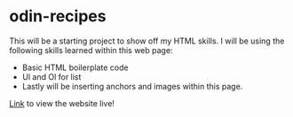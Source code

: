 # odin-recipes
This will be a starting project to show off my HTML skills. 
I will be using the following skills learned within this web page:

- Basic HTML boilerplate code
- Ul and Ol for list
- Lastly will be inserting anchors and images within this page. 

[Link](https://enosis1.github.io/odin-recipes/) to view the website live!
